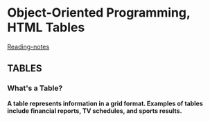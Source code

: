 # Object-Oriented Programming, HTML Tables

[Reading-notes](https://odehyazan.github.io/reading-notes/)

## TABLES

### What's a Table?

**A table represents information in a grid format.
Examples of tables include financial reports, TV
schedules, and sports results.**
